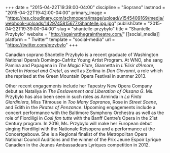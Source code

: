 +++
date = "2015-04-22T19:39:00-04:00"
discipline = "Soprano"
lastmod = "2015-04-22T19:42:00-04:00"
primary_image = "https://res.cloudinary.com/schmopera/image/upload/v1545409169/media/webhook-uploads/1429745815677/Shantelle.jpg.jpg"
publishDate = "2015-04-22T19:39:00-04:00"
slug = "shantelle-przybylo"
title = "Shantelle Przybylo"
website = "http://againstthegraintheatre.com/"
[[social_media]]
platform = " Twitter"
template = "social-media"
url = "https://twitter.com/przybylo"
+++

Canadian soprano Shantelle Przybylo is a recent graduate of Washington National Opera’s Domingo-Cafritz Young Artist Program. At WNO, she sang Pamina and Papagena in *The Magic Flute*, Giannetta in *L’Elisir d’Amore*, Gretel in *Hansel and Gretel*, as well as Zerlina in *Don Giovanni*, a role which she reprised at the Green Mountain Opera Festival in summer 2013.

Other recent engagements include her Tapestry New Opera Company debut as Nataliya in *The Enslavement and Liberation of Oksana G*. Ms. Przybylo has also been seen in such roles as Arminda in *La Finta Giardiniera*, Miss Titmouse in *Too Many Sopranos*, Rose in *Street Scene*, and Edith in the *Pirates of Penzance*. Upcoming engagements include a concert performance with the Baltimore Symphony Orchestra as well as the role of Fiordiligi in *Così fan tutte* with the Banff Centre’s Opera in the 21st Century program. In 2016, Ms. Przybylo will make her European debut singing Fiordiligi with the Nationale Reisopera and a performance at the Concertgebouw. She is a Regional finalist of the Metropolitan Opera National Council Auditions and the winner of the Prix Jeune Espoir Lyrique Canadien in the Jeunes Ambassadeurs Lyriques competition in 2012.

